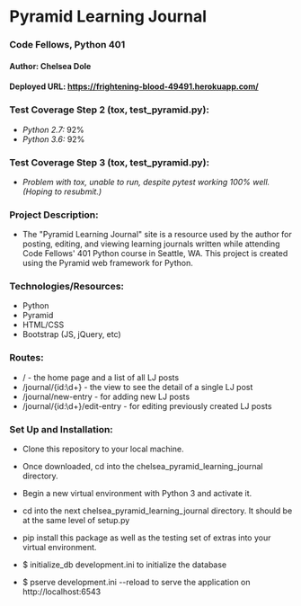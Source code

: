 # Pyramid Learning Journal 
### Code Fellows, Python 401
#### Author: Chelsea Dole
#### Deployed URL: https://frightening-blood-49491.herokuapp.com/


### Test Coverage Step 2 (tox, test_pyramid.py):
* *Python 2.7:* 92%
* *Python 3.6:* 92%

### Test Coverage Step 3 (tox, test_pyramid.py):
* *Problem with tox, unable to run, despite pytest working 100% well. (Hoping to resubmit.)*


### Project Description: 
* The "Pyramid Learning Journal" site is a resource used by the author for posting, editing, and viewing learning journals written while attending Code Fellows' 401 Python course in Seattle, WA. This project is created using the Pyramid web framework for Python.

### Technologies/Resources:
* Python
* Pyramid
* HTML/CSS
* Bootstrap (JS, jQuery, etc)

### Routes:

* / - the home page and a list of all LJ posts
* /journal/{id:\d+} - the view to see the detail of a single LJ post
* /journal/new-entry - for adding new LJ posts
* /journal/{id:\d+}/edit-entry - for editing previously created LJ posts

### Set Up and Installation:

* Clone this repository to your local machine.

* Once downloaded, cd into the chelsea_pyramid_learning_journal directory.

* Begin a new virtual environment with Python 3 and activate it.

* cd into the next chelsea_pyramid_learning_journal directory. It should be at the same level of setup.py

* pip install this package as well as the testing set of extras into your virtual environment.

* $ initialize_db development.ini to initialize the database

* $ pserve development.ini --reload to serve the application on http://localhost:6543

